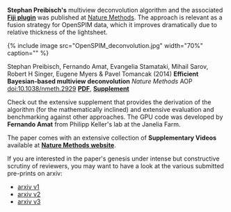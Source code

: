 ---
---
**Stephan Preibisch's** multiview deconvolution algorithm and the associated [**Fiji plugin**](https://fiji.sc/Multi-View_Deconvolution) was published at [Nature Methods](https://www.nature.com/nmeth/journal/vaop/ncurrent/full/nmeth.2929.html). The approach is relevant as a fusion strategy for OpenSPIM data, which it improves dramatically due to relative thickness of the lightsheet.

{% include image src="OpenSPIM_deconvolution.jpg" width="70%" caption="" %}

Stephan Preibisch, Fernando Amat, Evangelia Stamataki, Mihail Sarov, Robert H Singer, Eugene Myers & Pavel Tomancak (2014) **Efficient Bayesian-based multiview deconvolution** *Nature Methods* AOP <doi:10.1038/nmeth.2929> [**PDF**](document/Nmeth.2929.pdf), [**Supplement**](document/Nmeth.2929-S1.pdf)

Check out the extensive supplement that provides the derivation of the algorithm (for the mathematically inclined) and extensive evaluation and benchmarking against other approaches. The GPU code was developed by **Fernando Amat** from Philipp Keller's lab at the Janelia Farm.

The paper comes with an extensive collection of **Supplementary Videos** available at [**Nature Methods website**](https://www.nature.com/nmeth/journal/vaop/ncurrent/fig_tab/nmeth.2929_SV1.html).

If you are interested in the paper's genesis under intense but constructive scrutiny of reviewers, you may want to have a look at the various submitted pre-prints on arxiv:

 - [arxiv v1](https://arxiv.org/abs/1308.0730v1)
 - [arxiv v2](https://arxiv.org/abs/1308.0730v2)
 - [arxiv v3](https://arxiv.org/abs/1308.0730v3)
